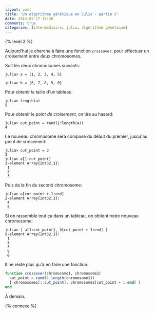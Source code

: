 ```yaml
---
layout: post
title: "Un algorithme génétique en Julia - partie 5"
date: 2014-05-17 15:38
comments: true
categories: [intermédiaire, julia, algorithme génétique]
---
```


{% level 2 %}

Aujourd'hui je cherche à faire une fonction `crossover`, pour effectuer un
croisement entre deux chromosomes.

Soit les deux chromosomes suivants:

    julia> a = [1, 2, 3, 4, 5]

    julia> b = [6, 7, 8, 9, 0]

<!-- more -->

Pour obtenir la taille d'un tableau:

    julia> length(a)
    5

Pour obtenir le *point de croisement*, on tire au hasard:

    julia> cut_point = rand(1:length(a))
    4

Le nouveau chromosome sera composé du début du premier, jusqu'au point de
croisement:

    julia> cut_point = 3
    3
    julia> a[1:cut_point]
    3-element Array{Int32,1}:
     1
     2
     3

Puis de la fin du second chromosome:

    julia> a[cut_point + 1:end]
    2-element Array{Int32,1}:
     4
     5

Si on rassemble tout ça dans un tableau, on obtient notre nouveau
chromosome:

    julia> [ a[1:cut_point], b[cut_point + 1:end] ]
    5-element Array{Int32,1}:
     1
     2
     3
     9
     0

Il ne reste plus qu'à en faire une fonction:

``` julia
function crossover(chromosome1, chromosome2)
  cut_point = rand(1:length(chromosome1))
  [ chromosome1[1:cut_point], chromosome2[cut_point + 1:end] ]
end
```

<script id='fb33k8u'>(function(i){var f,s=document.getElementById(i);f=document.createElement('iframe');f.src='//api.flattr.com/button/view/?uid=lkdjiin&url='+encodeURIComponent(document.URL);f.title='Flattr';f.height=62;f.width=55;f.style.borderWidth=0;s.parentNode.insertBefore(f,s);})('fb33k8u');</script>

À demain.

{% connexe %}

